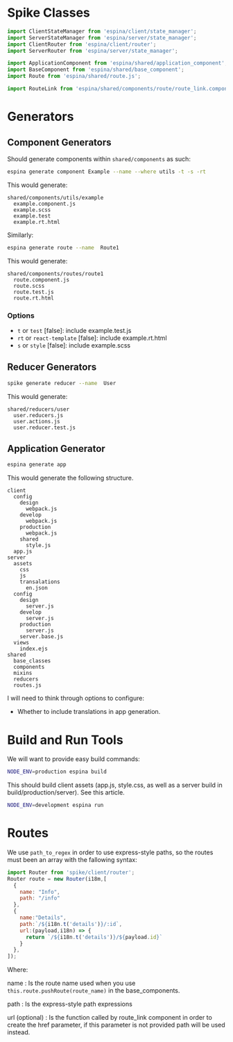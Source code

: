 # Spike Classes

```js
import ClientStateManager from 'espina/client/state_manager';
import ServerStateManager from 'espina/server/state_manager';
import ClientRouter from 'espina/client/router';
import ServerRouter from 'espina/server/state_manager';

import ApplicationComponent from 'espina/shared/application_component';
import BaseComponent from 'espina/shared/base_component'; 
import Route from 'espina/shared/route.js';

import RouteLink from 'espina/shared/components/route/route_link.component.js';
```

# Generators

## Component Generators

Should generate components within `shared/components` as such:

```sh
espina generate component Example --name --where utils -t -s -rt
```

This would generate:

```
shared/components/utils/example
  example.component.js
  example.scss
  example.test
  example.rt.html
```

Similarly:

```sh
espina generate route --name  Route1
```

This would generate:

```
shared/components/routes/route1
  route.component.js
  route.scss
  route.test.js
  route.rt.html
```

### Options
- `t` or `test` [false]: include example.test.js
- `rt` or `react-template` [false]: include example.rt.html
- `s` or `style` [false]: include example.scss

## Reducer Generators

```sh
spike generate reducer --name  User
```

This would generate:

```
shared/reducers/user
  user.reducers.js
  user.actions.js
  user.reducer.test.js
```

## Application Generator

```sh
espina generate app
```

This would generate the following structure.

```
client
  config
    design
      webpack.js
    develop
      webpack.js
    production
      webpack.js
    shared
      style.js
  app.js
server
  assets
    css
    js
    transalations
      en.json
  config
    design
      server.js
    develop
      server.js
    production
      server.js
    server.base.js
  views
    index.ejs
shared
  base_classes
  components
  mixins
  reducers
  routes.js
```

I will need to think through options to configure:

- Whether to include translations in app generation.

# Build and Run Tools

We will want to provide easy build commands:

```sh
NODE_ENV=production espina build
```

This should build client assets (app.js, style.css, as well as a server build in build/production/server). See this article.

```sh
NODE_ENV=development espina run
```

# Routes

We use `path_to_regex` in order to use express-style paths, so the routes must been an array with the fallowing syntax:

```js
import Router from 'spike/client/router';
Router route = new Router(i18m,[
  {
    name: "Info",
    path: "/info"
  },
  {
    name:"Details",
    path:`/${i18n.t('details')}/:id`,
    url:(payload,i18n) => {
      return `/${i18n.t('details')}/${payload.id}`
    }
  },
]);

```

Where:

name
: Is the route name used when you use ```this.route.pushRoute(route_name)```   in the base_components.

path
: Is the express-style path expressions 

url (optional)
: Is the function called by route_link component in order to create the href parameter, if this parameter is not provided path will be used instead.

